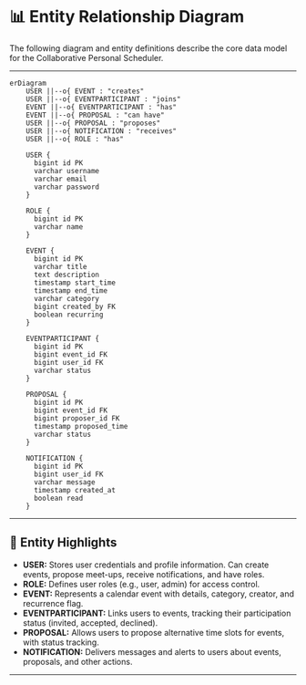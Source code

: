 # 📊 Entity Relationship Diagram

The following diagram and entity definitions describe the core data model for the Collaborative Personal Scheduler.

---

```mermaid
erDiagram
    USER ||--o{ EVENT : "creates"
    USER ||--o{ EVENTPARTICIPANT : "joins"
    EVENT ||--o{ EVENTPARTICIPANT : "has"
    EVENT ||--o{ PROPOSAL : "can have"
    USER ||--o{ PROPOSAL : "proposes"
    USER ||--o{ NOTIFICATION : "receives"
    USER ||--o{ ROLE : "has"

    USER {
      bigint id PK
      varchar username
      varchar email
      varchar password
    }

    ROLE {
      bigint id PK
      varchar name
    }

    EVENT {
      bigint id PK
      varchar title
      text description
      timestamp start_time
      timestamp end_time
      varchar category
      bigint created_by FK
      boolean recurring
    }

    EVENTPARTICIPANT {
      bigint id PK
      bigint event_id FK
      bigint user_id FK
      varchar status
    }

    PROPOSAL {
      bigint id PK
      bigint event_id FK
      bigint proposer_id FK
      timestamp proposed_time
      varchar status
    }

    NOTIFICATION {
      bigint id PK
      bigint user_id FK
      varchar message
      timestamp created_at
      boolean read
    }

```

---

## 📝 Entity Highlights

- **USER:** Stores user credentials and profile information. Can create events, propose meet-ups, receive notifications, and have roles.
- **ROLE:** Defines user roles (e.g., user, admin) for access control.
- **EVENT:** Represents a calendar event with details, category, creator, and recurrence flag.
- **EVENTPARTICIPANT:** Links users to events, tracking their participation status (invited, accepted, declined).
- **PROPOSAL:** Allows users to propose alternative time slots for events, with status tracking.
- **NOTIFICATION:** Delivers messages and alerts to users about events, proposals, and other actions.

---
